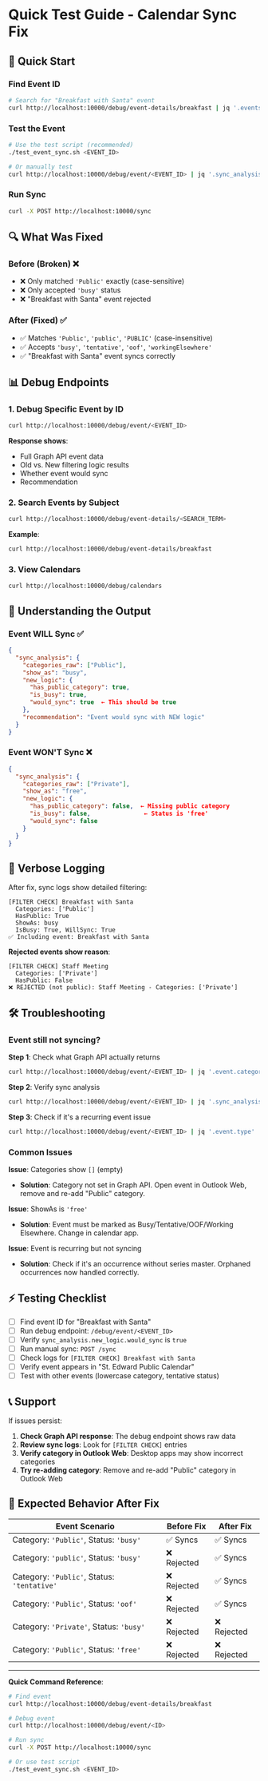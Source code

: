 # Quick Test Guide - Calendar Sync Fix

## 🚀 Quick Start

### Find Event ID
```bash
# Search for "Breakfast with Santa" event
curl http://localhost:10000/debug/event-details/breakfast | jq '.events[0].raw_event.id'
```

### Test the Event
```bash
# Use the test script (recommended)
./test_event_sync.sh <EVENT_ID>

# Or manually test
curl http://localhost:10000/debug/event/<EVENT_ID> | jq '.sync_analysis'
```

### Run Sync
```bash
curl -X POST http://localhost:10000/sync
```

## 🔍 What Was Fixed

### Before (Broken) ❌
- ❌ Only matched `'Public'` exactly (case-sensitive)
- ❌ Only accepted `'busy'` status
- ❌ "Breakfast with Santa" event rejected

### After (Fixed) ✅
- ✅ Matches `'Public'`, `'public'`, `'PUBLIC'` (case-insensitive)
- ✅ Accepts `'busy'`, `'tentative'`, `'oof'`, `'workingElsewhere'`
- ✅ "Breakfast with Santa" event syncs correctly

## 📊 Debug Endpoints

### 1. Debug Specific Event by ID
```bash
curl http://localhost:10000/debug/event/<EVENT_ID>
```

**Response shows**:
- Full Graph API event data
- Old vs. New filtering logic results
- Whether event would sync
- Recommendation

### 2. Search Events by Subject
```bash
curl http://localhost:10000/debug/event-details/<SEARCH_TERM>
```

**Example**:
```bash
curl http://localhost:10000/debug/event-details/breakfast
```

### 3. View Calendars
```bash
curl http://localhost:10000/debug/calendars
```

## 🔬 Understanding the Output

### Event WILL Sync ✅
```json
{
  "sync_analysis": {
    "categories_raw": ["Public"],
    "show_as": "busy",
    "new_logic": {
      "has_public_category": true,
      "is_busy": true,
      "would_sync": true  ← This should be true
    },
    "recommendation": "Event would sync with NEW logic"
  }
}
```

### Event WON'T Sync ❌
```json
{
  "sync_analysis": {
    "categories_raw": ["Private"],
    "show_as": "free",
    "new_logic": {
      "has_public_category": false,  ← Missing public category
      "is_busy": false,               ← Status is 'free'
      "would_sync": false
    }
  }
}
```

## 📝 Verbose Logging

After fix, sync logs show detailed filtering:

```
[FILTER CHECK] Breakfast with Santa
  Categories: ['Public']
  HasPublic: True
  ShowAs: busy
  IsBusy: True, WillSync: True
✅ Including event: Breakfast with Santa
```

**Rejected events show reason**:
```
[FILTER CHECK] Staff Meeting
  Categories: ['Private']
  HasPublic: False
❌ REJECTED (not public): Staff Meeting - Categories: ['Private']
```

## 🛠️ Troubleshooting

### Event still not syncing?

**Step 1**: Check what Graph API actually returns
```bash
curl http://localhost:10000/debug/event/<EVENT_ID> | jq '.event.categories, .event.showAs'
```

**Step 2**: Verify sync analysis
```bash
curl http://localhost:10000/debug/event/<EVENT_ID> | jq '.sync_analysis.new_logic'
```

**Step 3**: Check if it's a recurring event issue
```bash
curl http://localhost:10000/debug/event/<EVENT_ID> | jq '.event.type'
```

### Common Issues

**Issue**: Categories show `[]` (empty)
- **Solution**: Category not set in Graph API. Open event in Outlook Web, remove and re-add "Public" category.

**Issue**: ShowAs is `'free'`
- **Solution**: Event must be marked as Busy/Tentative/OOF/Working Elsewhere. Change in calendar app.

**Issue**: Event is recurring but not syncing
- **Solution**: Check if it's an occurrence without series master. Orphaned occurrences now handled correctly.

## ⚡ Testing Checklist

- [ ] Find event ID for "Breakfast with Santa"
- [ ] Run debug endpoint: `/debug/event/<EVENT_ID>`
- [ ] Verify `sync_analysis.new_logic.would_sync` is `true`
- [ ] Run manual sync: `POST /sync`
- [ ] Check logs for `[FILTER CHECK] Breakfast with Santa`
- [ ] Verify event appears in "St. Edward Public Calendar"
- [ ] Test with other events (lowercase category, tentative status)

## 📞 Support

If issues persist:

1. **Check Graph API response**: The debug endpoint shows raw data
2. **Review sync logs**: Look for `[FILTER CHECK]` entries
3. **Verify category in Outlook Web**: Desktop apps may show incorrect categories
4. **Try re-adding category**: Remove and re-add "Public" category in Outlook Web

## 🎯 Expected Behavior After Fix

| Event Scenario | Before Fix | After Fix |
|---------------|------------|-----------|
| Category: `'Public'`, Status: `'busy'` | ✅ Syncs | ✅ Syncs |
| Category: `'public'`, Status: `'busy'` | ❌ Rejected | ✅ Syncs |
| Category: `'Public'`, Status: `'tentative'` | ❌ Rejected | ✅ Syncs |
| Category: `'Public'`, Status: `'oof'` | ❌ Rejected | ✅ Syncs |
| Category: `'Private'`, Status: `'busy'` | ❌ Rejected | ❌ Rejected |
| Category: `'Public'`, Status: `'free'` | ❌ Rejected | ❌ Rejected |

---

**Quick Command Reference**:
```bash
# Find event
curl http://localhost:10000/debug/event-details/breakfast

# Debug event
curl http://localhost:10000/debug/event/<ID>

# Run sync
curl -X POST http://localhost:10000/sync

# Or use test script
./test_event_sync.sh <EVENT_ID>
```

